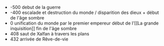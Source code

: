 - -500 debut de la guerre
- -400 escalade et destruction du monde / disparition des dieux + début de l'âge sombre
- 0 unification du monde par le premier empereur début de l'[[La grande inquisition]] fin de l'âge sombre
- 408 saut de Xalfan à travers les plans
- 432 arrivée de Rêve-de-vie 